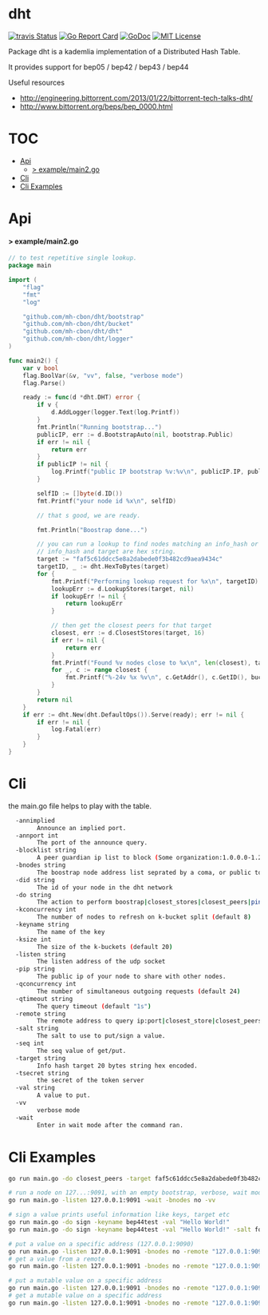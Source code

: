 # dht

[![travis Status](https://travis-ci.org/mh-cbon/dht.svg?branch=master)](https://travis-ci.org/mh-cbon/dht) [![Go Report Card](https://goreportcard.com/badge/github.com/mh-cbon/dht)](https://goreportcard.com/report/github.com/mh-cbon/dht) [![GoDoc](https://godoc.org/github.com/mh-cbon/dht?status.svg)](http://godoc.org/github.com/mh-cbon/dht) [![MIT License](http://img.shields.io/badge/License-MIT-yellow.svg)](LICENSE)

Package dht is a kademlia implementation of a Distributed Hash Table.


It provides support for bep05 / bep42 / bep43 / bep44

Useful resources
- http://engineering.bittorrent.com/2013/01/22/bittorrent-tech-talks-dht/
- http://www.bittorrent.org/beps/bep_0000.html


# TOC
- [Api](#api)
  - [> example/main2.go](#-examplemain2go)
- [Cli](#cli)
- [Cli Examples](#cli-examples)

# Api

#### > example/main2.go
```go
// to test repetitive single lookup.
package main

import (
	"flag"
	"fmt"
	"log"

	"github.com/mh-cbon/dht/bootstrap"
	"github.com/mh-cbon/dht/bucket"
	"github.com/mh-cbon/dht/dht"
	"github.com/mh-cbon/dht/logger"
)

func main2() {
	var v bool
	flag.BoolVar(&v, "vv", false, "verbose mode")
	flag.Parse()

	ready := func(d *dht.DHT) error {
		if v {
			d.AddLogger(logger.Text(log.Printf))
		}
		fmt.Println("Running bootstrap...")
		publicIP, err := d.BootstrapAuto(nil, bootstrap.Public)
		if err != nil {
			return err
		}
		if publicIP != nil {
			log.Printf("public IP bootstrap %v:%v\n", publicIP.IP, publicIP.Port)
		}

		selfID := []byte(d.ID())
		fmt.Printf("your node id %x\n", selfID)

		// that s good, we are ready.

		fmt.Println("Boostrap done...")

		// you can run a lookup to find nodes matching an info_hash or target.
		// info_hash and target are hex string.
		target := "faf5c61ddcc5e8a2dabede0f3b482cd9aea9434c"
		targetID, _ := dht.HexToBytes(target)
		for {
			fmt.Printf("Performing lookup request for %x\n", targetID)
			lookupErr := d.LookupStores(target, nil)
			if lookupErr != nil {
				return lookupErr
			}

			// then get the closest peers for that target
			closest, err := d.ClosestStores(target, 16)
			if err != nil {
				return err
			}
			fmt.Printf("Found %v nodes close to %x\n", len(closest), targetID)
			for _, c := range closest {
				fmt.Printf("%-24v %x %v\n", c.GetAddr(), c.GetID(), bucket.Distance(targetID, c.GetID()))
			}
		}
		return nil
	}
	if err := dht.New(dht.DefaultOps()).Serve(ready); err != nil {
		if err != nil {
			log.Fatal(err)
		}
	}
}
```

# Cli

the main.go file helps to play with the table.

```sh
  -annimplied
    	Announce an implied port.
  -annport int
    	The port of the announce query.
  -blocklist string
    	A peer guardian ip list to block (Some organization:1.0.0.0-1.255.255.255)
  -bnodes string
    	The boostrap node address list seprated by a coma, or public to use pre configured list of public bootstrap nodes, or 'no' to bootstrap empty
  -did string
    	The id of your node in the dht network
  -do string
    	The action to perform boostrap|closest_stores|closest_peers|ping|announce_peer|get_peers|find_node|get|put|genkey|sign (default "boostrap")
  -kconcurrency int
    	The number of nodes to refresh on k-bucket split (default 8)
  -keyname string
    	The name of the key
  -ksize int
    	The size of the k-buckets (default 20)
  -listen string
    	The listen address of the udp socket
  -pip string
    	The public ip of your node to share with other nodes.
  -qconcurrency int
    	The number of simultaneous outgoing requests (default 24)
  -qtimeout string
    	The query timeout (default "1s")
  -remote string
    	The remote address to query ip:port|closest_store|closest_peers
  -salt string
    	The salt to use to put/sign a value.
  -seq int
    	The seq value of get/put.
  -target string
    	Info hash target 20 bytes string hex encoded.
  -tsecret string
    	the secret of the token server
  -val string
    	A value to put.
  -vv
    	verbose mode
  -wait
    	Enter in wait mode after the command ran.
```

# Cli Examples

```sh
go run main.go -do closest_peers -target faf5c61ddcc5e8a2dabede0f3b482cd9aea9434c -qtimeout 1s -vv -bnodes public

# run a node on 127...:9091, with an empty bootstrap, verbose, wait mode
go run main.go -listen 127.0.0.1:9091 -wait -bnodes no -vv

# sign a value prints useful information like keys, target etc
go run main.go -do sign -keyname bep44test -val "Hello World!"
go run main.go -do sign -keyname bep44test -val "Hello World!" -salt foobar

# put a value on a specific address (127.0.0.1:9090)
go run main.go -listen 127.0.0.1:9091 -bnodes no -remote "127.0.0.1:9090" -do put -val "Hello World!" -vv
# get a value from a remote
go run main.go -listen 127.0.0.1:9091 -bnodes no -remote "127.0.0.1:9090" -do get -target e5f96f6f38320f0f33959cb4d3d656452117aadb -vv

# put a mutable value on a specific address
go run main.go -listen 127.0.0.1:9091 -bnodes no -remote "127.0.0.1:9090" -do put -keyname bep44test -val "Hello World!" -salt foobar -seq 1 -vv
# get a mutable value on a specific address
go run main.go -listen 127.0.0.1:9091 -bnodes no -remote "127.0.0.1:9090" -do get -keyname bep44test -target 411eba73b6f087ca51a3795d9c8c938d365e32c1 -salt foobar -seq 1 -vv
```

